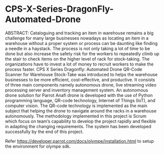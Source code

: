 # CPS-X-Series-DragonFly-Automated-Drone

ABSTRACT: 
Cataloguing and tracking an item in warehouse remains a big challenge for many large businesses nowadays as locating an item in a warehouse without a proper system or process can be daunting like finding a needle in a haystack. The process is not only taking a lot of time to be done but also increase the safety risk for the workers to repeatedly climb up the stair to check items on the higher level of rack for stock-taking. The organizations have to invest a lot of money to recruit workers to make the process faster. CPS X Series Dragonfly: Automated Drone QR-Code Scanner for Warehouse Stock-Take was introduced to helps the warehouse businesses to be more efficient, cost-effective, and productive. It consists of three main components namely autonomous drone, live streaming video processing server and inventory management system. An autonomous drone solution for Parrot Anafi drone is developed with the use of Python programming language, QR-code technology, Internet of Things (IoT), and computer vision. The QR-code technology is implemented as the main subject that helping the drone to navigate around the racks in a warehouse autonomously. The methodology implemented in this project is Scrum which focus on team’s capability to develop the project rapidly and flexible in adapting the changing requirements. The system has been developed successfully by the end of this project.


Refer https://developer.parrot.com/docs/olympe/installation.html to setup the environment for olympe sdk.
